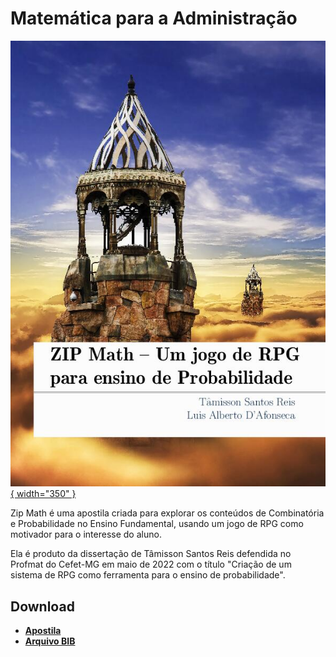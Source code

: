 

# Matemática para a Administração

[![Zip Math](zip_math_capa.jpg){ width="350" }](action/ZipMath_Tamisson_Reis.pdf)

Zip Math é uma apostila criada para explorar os conteúdos de Combinatória e
Probabilidade no Ensino Fundamental, usando um jogo de RPG como motivador para
o interesse do aluno.

Ela é produto da dissertação de Tâmisson Santos Reis defendida no Profmat do
Cefet-MG em maio de 2022 com o título "Criação de um sistema de RPG como
ferramenta para o ensino de probabilidade".

## Download

- __[Apostila](action/ZipMath_Tamisson_Reis.pdf)__
- __[Arquivo BIB](zip_math.bib)__
